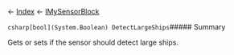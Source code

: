 ← [Index](Api-Index) ← [IMySensorBlock](Sandbox.ModAPI.Ingame.IMySensorBlock)

```csharp[bool](System.Boolean) DetectLargeShips```##### Summary

Gets or sets if the sensor should detect large ships.

